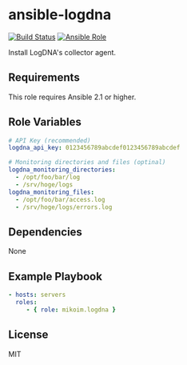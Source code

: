 ansible-logdna
=========

[![Build Status](https://travis-ci.org/mikoim/ansible-logdna.svg?branch=master)](https://travis-ci.org/mikoim/ansible-logdna)
[![Ansible Role](https://img.shields.io/ansible/role/13517.svg)](https://galaxy.ansible.com/mikoim/logdna/)

Install LogDNA's collector agent.

Requirements
------------

This role requires Ansible 2.1 or higher.

Role Variables
--------------

```yaml
# API Key (recommended)
logdna_api_key: 0123456789abcdef0123456789abcdef

# Monitoring directories and files (optinal)
logdna_monitoring_directories:
  - /opt/foo/bar/log
  - /srv/hoge/logs
logdna_monitoring_files:
  - /opt/foo/bar/access.log
  - /srv/hoge/logs/errors.log
```

Dependencies
------------

None

Example Playbook
----------------

```yaml
- hosts: servers
  roles:
     - { role: mikoim.logdna }
```

License
-------

MIT
